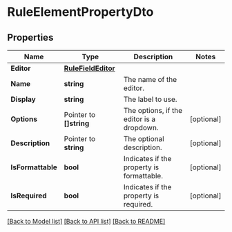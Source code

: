 # RuleElementPropertyDto

## Properties

Name | Type | Description | Notes
------------ | ------------- | ------------- | -------------
**Editor** | [**RuleFieldEditor**](RuleFieldEditor.md) |  | 
**Name** | **string** | The name of the editor. | 
**Display** | **string** | The label to use. | 
**Options** | Pointer to **[]string** | The options, if the editor is a dropdown. | [optional] 
**Description** | Pointer to **string** | The optional description. | [optional] 
**IsFormattable** | **bool** | Indicates if the property is formattable. | [optional] 
**IsRequired** | **bool** | Indicates if the property is required. | [optional] 

[[Back to Model list]](../README.md#documentation-for-models) [[Back to API list]](../README.md#documentation-for-api-endpoints) [[Back to README]](../README.md)


